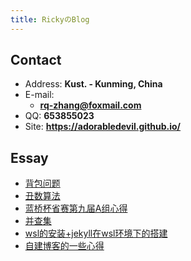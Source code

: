 ```yaml
---
title: RickyのBlog 
---
```


## Contact

- Address: **Kust. - Kunming, China**
- E-mail:
  - **rq-zhang@foxmail.com**
- QQ: **653855023**
- Site: **<https://adorabledevil.github.io/>**

## Essay
- [背包问题](https://adorabledevil.github.io/_posts/2024-03-20-%E8%83%8C%E5%8C%85%E9%97%AE%E9%A2%98/)
- [丑数算法](https://adorabledevil.github.io/_posts/2024-02-26-%E4%B8%91%E6%95%B0%E7%AE%97%E6%B3%95/)
- [蓝桥杯省赛第九届A组心得](https://adorabledevil.github.io/_posts/2024-02-23-%E8%93%9D%E6%A1%A5%E6%9D%AF%E7%9C%81%E8%B5%9B%E7%AC%AC%E4%B9%9D%E5%B1%8AA%E7%BB%84%E5%BF%83%E5%BE%97/)
- [并查集](https://adorabledevil.github.io/_posts/2023-08-09-%E5%B9%B6%E6%9F%A5%E9%9B%86/)
- [wsl的安装+jekyll在wsl环境下的搭建](https://adorabledevil.github.io/_posts/2023-08-02-wsl%E7%9A%84%E5%AE%89%E8%A3%85+jekyll%E7%8E%AF%E5%A2%83%E7%9A%84%E6%90%AD%E5%BB%BA/)
- [自建博客的一些心得](https://adorabledevil.github.io/_posts/2023-07-28-%E8%87%AA%E5%BB%BA%E5%8D%9A%E5%AE%A2%E7%9A%84%E4%B8%80%E4%BA%9B%E5%BF%83%E5%BE%97/)